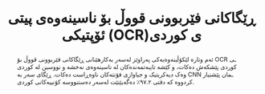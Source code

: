 ---
title: "ڕێگاکانی فێربوونی قووڵ بۆ ناسینەوەی پیتی ئۆپتیکی (OCR)ی کوردی"
authors: ["ahmad-kurdish", "sara-ahmed", "fatima-hassan"]
abstract: "ئەم وتارە لێکۆڵینەوەیەکی پەراوێز لەسەر بەکارھێنانی ڕێگاکانی فێربوونی قووڵ بۆ OCR ـی کوردی پێشکەش دەکات، و کێشە تایبەتمەندەکان لە ناسینەوەی نەخشە و نووسین لە کوردی وەک دیەکریتیک و جیاوازی فۆنتەکان ناوەڕاست دەکات. ڕێگای سەر بە CNN ـمان پێشنیار کردووە کە دقتی ٩٧.٢٪ دەگەیێنێت لەسەر دەستنووسە کۆنییەکانی کوردی."
doiUrl: "https://doi.org/10.1000/ocr-kurdish-2023"
datasetIds: ["dataset-1", "dataset-2"]
citation: "مەحمود، ئارام؛ عەلی، سامان؛ و حەسەن، ڕۆژین (2023). ڕێگاکانی فێربوونی قووڵ بۆ ناسینەوەی پیتی ئۆپتیکی (OCR)ی کوردی. گۆڤاری تەکنەلۆژیای زمانی کوردی، 15(3)، 45–62."
publishedDate: "2023-03-15"
journal: "Journal of Kurdish Language Technology"
volume: "15"
issue: "3"
pages: "45-62"
doi: "10.1000/ocr-kurdish-2023"
keywords: ["OCR", "فێربوونی قووڵ", "کوردی", "CNN", "دەستنووسە کۆنەکان"]
projectId: "ocr"
organizationIds: [1, 2]
draft: false
--- 